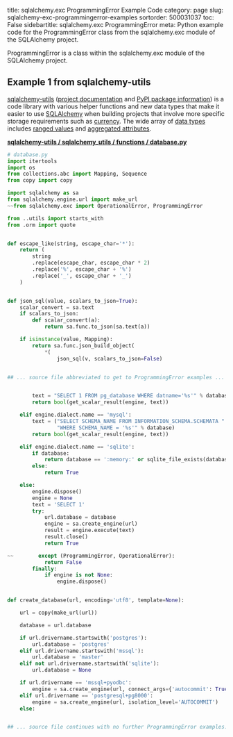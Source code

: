 title: sqlalchemy.exc ProgrammingError Example Code
category: page
slug: sqlalchemy-exc-programmingerror-examples
sortorder: 500031037
toc: False
sidebartitle: sqlalchemy.exc ProgrammingError
meta: Python example code for the ProgrammingError class from the sqlalchemy.exc module of the SQLAlchemy project.


ProgrammingError is a class within the sqlalchemy.exc module of the SQLAlchemy project.


## Example 1 from sqlalchemy-utils
[sqlalchemy-utils](https://github.com/kvesteri/sqlalchemy-utils)
([project documentation](https://sqlalchemy-utils.readthedocs.io/en/latest/)
and
[PyPI package information](https://pypi.org/project/SQLAlchemy-Utils/))
is a code library with various helper functions and new data types
that make it easier to use [SQLAlchemy](/sqlalchemy.html) when building
projects that involve more specific storage requirements such as
[currency](https://sqlalchemy-utils.readthedocs.io/en/latest/data_types.html#module-sqlalchemy_utils.types.currency).
The wide array of
[data types](https://sqlalchemy-utils.readthedocs.io/en/latest/data_types.html)
includes [ranged values](https://sqlalchemy-utils.readthedocs.io/en/latest/range_data_types.html)
and [aggregated attributes](https://sqlalchemy-utils.readthedocs.io/en/latest/aggregates.html).

[**sqlalchemy-utils / sqlalchemy_utils / functions / database.py**](https://github.com/kvesteri/sqlalchemy-utils/blob/master/sqlalchemy_utils/functions/database.py)

```python
# database.py
import itertools
import os
from collections.abc import Mapping, Sequence
from copy import copy

import sqlalchemy as sa
from sqlalchemy.engine.url import make_url
~~from sqlalchemy.exc import OperationalError, ProgrammingError

from ..utils import starts_with
from .orm import quote


def escape_like(string, escape_char='*'):
    return (
        string
        .replace(escape_char, escape_char * 2)
        .replace('%', escape_char + '%')
        .replace('_', escape_char + '_')
    )


def json_sql(value, scalars_to_json=True):
    scalar_convert = sa.text
    if scalars_to_json:
        def scalar_convert(a):
            return sa.func.to_json(sa.text(a))

    if isinstance(value, Mapping):
        return sa.func.json_build_object(
            *(
                json_sql(v, scalars_to_json=False)


## ... source file abbreviated to get to ProgrammingError examples ...


        text = "SELECT 1 FROM pg_database WHERE datname='%s'" % database
        return bool(get_scalar_result(engine, text))

    elif engine.dialect.name == 'mysql':
        text = ("SELECT SCHEMA_NAME FROM INFORMATION_SCHEMA.SCHEMATA "
                "WHERE SCHEMA_NAME = '%s'" % database)
        return bool(get_scalar_result(engine, text))

    elif engine.dialect.name == 'sqlite':
        if database:
            return database == ':memory:' or sqlite_file_exists(database)
        else:
            return True

    else:
        engine.dispose()
        engine = None
        text = 'SELECT 1'
        try:
            url.database = database
            engine = sa.create_engine(url)
            result = engine.execute(text)
            result.close()
            return True

~~        except (ProgrammingError, OperationalError):
            return False
        finally:
            if engine is not None:
                engine.dispose()


def create_database(url, encoding='utf8', template=None):

    url = copy(make_url(url))

    database = url.database

    if url.drivername.startswith('postgres'):
        url.database = 'postgres'
    elif url.drivername.startswith('mssql'):
        url.database = 'master'
    elif not url.drivername.startswith('sqlite'):
        url.database = None

    if url.drivername == 'mssql+pyodbc':
        engine = sa.create_engine(url, connect_args={'autocommit': True})
    elif url.drivername == 'postgresql+pg8000':
        engine = sa.create_engine(url, isolation_level='AUTOCOMMIT')
    else:


## ... source file continues with no further ProgrammingError examples...

```

